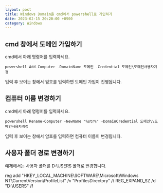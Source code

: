 ```yaml
---
layout: post
title: Windows Domain을 cmd에서 powershell로 가입하기
date: 2023-02-15 20:20:00 +0900
category: Windows
---
```


## cmd 창에서 도메인 가입하기

cmd에서 아래 명령어를 입력하세요.

`powershell Add-Computer -DomainName 도메인 -Credential 도메인\도메인사용자계정`

입력 후 보이는 창에서 암호를 입력하면 도메인 가입이 진행됩니다.

## 컴퓨터 이름 변경하기

cmd에서 아래 명령어를 입력하세요.

`powershell Rename-Computer -NewName "%str%" -DomainCredential 도메인\\도메인사용자계정`

입력 후 보이는 창에서 암호를 입력하면 컴퓨터 이름이 변경됩니다.

## 사용자 폴더 경로 변경하기

예제에서는 사용자 폴더를 D:\USERS 폴더로 변경합니다.

reg add "HKEY_LOCAL_MACHINE\SOFTWARE\Microsoft\Windows NT\CurrentVersion\ProfileList" /v "ProfilesDirectory" /t REG_EXPAND_SZ /d "D:\USERS" /f

